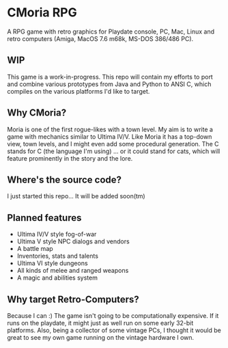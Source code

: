 # CMoria RPG
A RPG game with retro graphics for Playdate console, PC, Mac, Linux and retro computers (Amiga, MacOS 7.6 m68k, MS-DOS 386/486 PC).

## WIP

This game is a work-in-progress. This repo will contain my efforts to port and combine various prototypes from Java and Python to ANSI C, which compiles on the various platforms I'd like to target.

## Why CMoria?

Moria is one of the first rogue-likes with a town level. My aim is to write a game with mechanics similar to Ultima IV/V. Like Moria it has a top-down view, town levels, and I might even add some procedural generation. The C stands for C (the language I'm using) ... or it could stand for cats, which will feature prominently in the story and the lore.

## Where's the source code?

I just started this repo... It will be added soon(tm)

## Planned features

- Ultima IV/V style fog-of-war
- Ultima V style NPC dialogs and vendors
- A battle map
- Inventories, stats and talents
- Ultima VI style dungeons
- All kinds of melee and ranged weapons
- A magic and abilities system

## Why target Retro-Computers?

Because I can :) The game isn't going to be computationally expensive. If it runs on the playdate, it might just as well run on some early 32-bit platforms. Also, being a collector of some vintage PCs, I thought it would be great to see my own game running on the vintage hardware I own.
